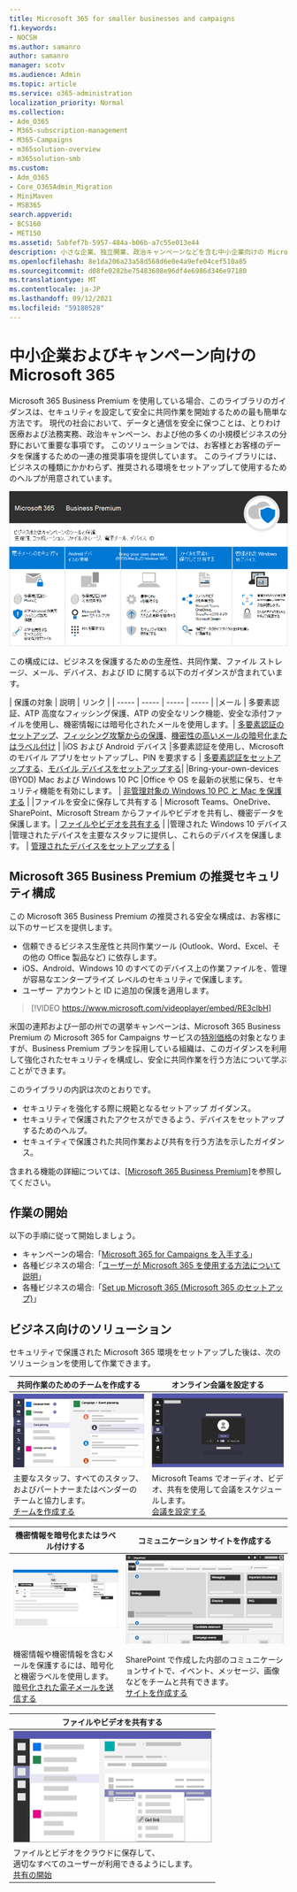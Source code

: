 ```yaml
---
title: Microsoft 365 for smaller businesses and campaigns
f1.keywords:
- NOCSH
ms.author: samanro
author: samanro
manager: scotv
ms.audience: Admin
ms.topic: article
ms.service: o365-administration
localization_priority: Normal
ms.collection:
- Adm_O365
- M365-subscription-management
- M365-Campaigns
- m365solution-overview
- m365solution-smb
ms.custom:
- Adm_O365
- Core_O365Admin_Migration
- MiniMaven
- MSB365
search.appverid:
- BCS160
- MET150
ms.assetid: 5abfef7b-5957-484a-b06b-a7c55e013e44
description: 小さな企業、独立開業、政治キャンペーンなどを含む中小企業向けの Microsoft 365 Business Premium セキュリティと共同作業に関する推奨事項。
ms.openlocfilehash: 8e1da206a23a58d568d6e0e4a9efe04cef510a85
ms.sourcegitcommit: d08fe0282be75483608e96df4e6986d346e97180
ms.translationtype: MT
ms.contentlocale: ja-JP
ms.lasthandoff: 09/12/2021
ms.locfileid: "59180528"
---
```

# <a name="microsoft-365-for-smaller-businesses-and-campaigns"></a>中小企業およびキャンペーン向けの Microsoft 365

Microsoft 365 Business Premium を使用している場合、このライブラリのガイダンスは、セキュリティを設定して安全に共同作業を開始するための最も簡単な方法です。 現代の社会において、データと通信を安全に保つことは、とりわけ医療および法務実務、政治キャンペーン、および他の多くの小規模ビジネスの分野において重要な事項です。 このソリューションでは、お客様とお客様のデータを保護するための一連の推奨事項を提供しています。 このライブラリには、ビジネスの種類にかかわらず、推奨される環境をセットアップして使用するためのヘルプが用意されています。


![Microsoft 365 Business Premiumツール、コラボレーション ツール、ファイル ストレージ、メール、デバイス、ID を保護します。](../media/M365-WhatIsIt-SecurityFocus.png#lightbox)

この構成には、ビジネスを保護するための生産性、共同作業、ファイル ストレージ、メール、デバイス、および ID に関する以下のガイダンスが含まれています。

| 保護の対象 | 説明 | リンク |
| ----- | ----- | ----- | ----- |
|メール | 多要素認証、ATP 高度なフィッシング保護、ATP の安全なリンク機能、安全な添付ファイルを使用し、機密情報には暗号化されたメールを使用します。| [多要素認証のセットアップ](m365-campaigns-multifactor-authenication.md)、[フィッシング攻撃からの保護](m365-campaigns-phishing-and-attacks.md)、[機密性の高いメールの暗号化またはラベル付け](send-encrypted-email.md) |
|iOS および Android デバイス |多要素認証を使用し、Microsoft のモバイル アプリをセットアップし、PIN を要求する | [多要素認証をセットアップする](m365-campaigns-multifactor-authenication.md)、[モバイル デバイスをセットアップする](../business/set-up-mobile-devices.md?toc=/microsoft-365/campaigns/toc.json)|
|Bring-your-own-devices (BYOD) Mac および Windows 10 PC |Office や OS を最新の状態に保ち、セキュリティ機能を有効にします。 | [非管理対象の Windows 10 PC と Mac を保護する](m365-campaigns-protect-pcs-macs.md) |
|ファイルを安全に保存して共有する | Microsoft Teams、OneDrive、SharePoint、Microsoft Stream からファイルやビデオを共有し、機密データを保護します。| [ファイルやビデオを共有する](share-files-and-videos.md) |
|管理された Windows 10 デバイス |管理されたデバイスを主要なスタッフに提供し、これらのデバイスを保護します。 | [管理されたデバイスをセットアップする](../business/set-up-windows-devices.md?toc=/microsoft-365/campaigns/toc.json) |

## <a name="a-recommended-security-configuration-for-microsoft-365-business-premium"></a>Microsoft 365 Business Premium の推奨セキュリティ構成

この Microsoft 365 Business Premium の推奨される安全な構成は、お客様に以下のサービスを提供します。

- 信頼できるビジネス生産性と共同作業ツール (Outlook、Word、Excel、その他の Office 製品など) に依存します。
- iOS、Android、Windows 10 のすべてのデバイス上の作業ファイルを、管理が容易なエンタープライズ レベルのセキュリティで保護します。
- ユーザー アカウントと ID に追加の保護を適用します。

> [!VIDEO https://www.microsoft.com/videoplayer/embed/RE3clbH]

米国の連邦および一部の州での選挙キャンペーンは、Microsoft 365 Business Premium の Microsoft 365 for Campaigns サービスの[特別価格](get-microsoft-365-campaigns.md)の対象となりますが、Business Premium プランを採用している組織は、このガイダンスを利用して強化されたセキュリティを構成し、安全に共同作業を行う方法について学ぶことができます。

このライブラリの内訳は次のとおりです。

- セキュリティを強化する際に規範となるセットアップ ガイダンス。
- セキュリティで保護されたアクセスができるよう、デバイスをセットアップするためのヘルプ。
- セキュイティで保護された共同作業および共有を行う方法を示したガイダンス。

含まれる機能の詳細については、[[Microsoft 365 Business Premium]](https://www.microsoft.com/microsoft-365/business)を参照してください。

## <a name="get-started"></a>作業の開始

以下の手順に従って開始しましょう。

- キャンペーンの場合:「[Microsoft 365 for Campaigns を入手する](get-microsoft-365-campaigns.md)」
- 各種ビジネスの場合:「[ユーザーが Microsoft 365 を使用する方法について説明](m365-campaigns-users.md)」
- 各種ビジネスの場合:「[Set up Microsoft 365 (Microsoft 365 のセットアップ)](microsoft-365-campaigns-setup-overview.md)」

## <a name="solutions-for-your-business"></a>ビジネス向けのソリューション

セキュリティで保護された Microsoft 365 環境をセットアップした後は、次のソリューションを使用して作業できます。

| 共同作業のためのチームを作成する | オンライン会議を設定する |
| ------------- | ------------- |
| ![コミュニケーション SharePointを作成します。](../media/sm-m365-democracy-teams-collab.png) | ![オンライン会議](../media/m365-democracy-teams-meetings.png) |
| 主要なスタッフ、すべてのスタッフ、およびパートナーまたはベンダーのチームと協力します。<br>[チームを作成する](create-teams-for-collaboration.md) | Microsoft Teams でオーディオ、ビデオ、共有を使用して会議をスケジュールします。<br>[会議を設定する](set-up-meetings.md) |

| 機密情報を暗号化またはラベル付けする | コミュニケーション サイトを作成する |
| ------------- | ------------- |
| ![暗号化されたメールとラベル付きメール。](../media/sm-m365-campaign-email-encrypt.png) | ![SharePoint​​ コミュニケーションサイト](../media/sm-m365-democracy-comms-site.png) |
| 機密情報や機密情報を含むメールを保護するには、暗号化と機密ラベルを使用します。<br>[暗号化された電子メールを送信する](send-encrypted-email.md) | SharePoint で作成した内部のコミュニケーションサイトで、イベント、メッセージ、画像などをチームと共有できます。<br>[サイトを作成する](create-communications-site.md) |

| ファイルやビデオを共有する |
| ------------- |
| ![ファイルを共有Microsoft Teams。](../media/m365-democracy-teams-sharefiles.png) |
| ファイルとビデオをクラウドに保存して、 <br>適切なすべてのユーザーが利用できるようにします。<br>[共有の開始](share-files-and-videos.md) |
